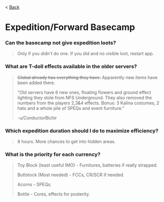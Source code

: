 < [Back](/GFL/mainpage)

# Expedition/Forward Basecamp

### Can the basecamp not give expedition loots?

> Only if you didn't do one. If you did and no visible loot, restart app.

### What are T-doll effects available in the older servers?

> ~~Global already has everything they have.~~ Apparently new items have been added there.
>
> "Old servers have 6 new ones, floating flowers and ground effect lighting they stole from NFS Underground. They also removed the numbers from the players 2,3&4 effects. Bonus: 3 Kalina costumes, 2 hats and a whole pile of SPEQs and event furniture."
>
> -u/ConductorBichir

### Which expedition duration should I do to maximize efficiency?

> 8 hours. More chances to get into hidden areas.

### What is the priority for each currency?

> Toy Block (least useful IMO) - Furnitures, batteries if really strapped.
>
> Buttstock (Most needed) - FCCs, CR/SCR if needed.
>
> Acorns - SPEQs.
>
> Bottle - Cores, effects for posterity.
